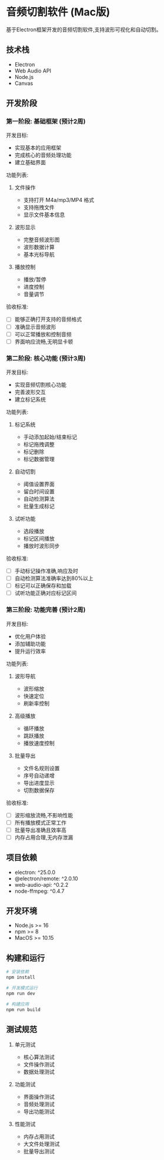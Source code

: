 # 音频切割软件 (Mac版)

基于Electron框架开发的音频切割软件,支持波形可视化和自动切割。

## 技术栈

- Electron
- Web Audio API
- Node.js
- Canvas

## 开发阶段

### 第一阶段: 基础框架 (预计2周)

开发目标:
- 实现基本的应用框架
- 完成核心的音频处理功能
- 建立基础界面

功能列表:
1. 文件操作
   - 支持打开 M4a/mp3/MP4 格式
   - 支持拖拽文件
   - 显示文件基本信息

2. 波形显示
   - 完整音频波形图
   - 波形数据计算
   - 基本光标导航

3. 播放控制
   - 播放/暂停
   - 进度控制
   - 音量调节

验收标准:
- [ ] 能够正确打开支持的音频格式
- [ ] 准确显示音频波形
- [ ] 可以正常播放和控制音频
- [ ] 界面响应流畅,无明显卡顿

### 第二阶段: 核心功能 (预计3周)

开发目标:
- 实现音频切割核心功能
- 完善波形交互
- 建立标记系统

功能列表:
1. 标记系统
   - 手动添加起始/结束标记
   - 标记拖拽调整
   - 标记删除
   - 标记数据管理

2. 自动切割
   - 阈值设置界面
   - 留白时间设置
   - 自动检测算法
   - 批量生成标记

3. 试听功能
   - 选段播放
   - 标记区间播放
   - 播放时波形同步

验收标准:
- [ ] 手动标记操作准确,响应及时
- [ ] 自动检测算法准确率达到80%以上
- [ ] 标记可以正确保存和加载
- [ ] 试听功能正确对应标记区间

### 第三阶段: 功能完善 (预计2周)

开发目标:
- 优化用户体验
- 添加辅助功能
- 提升运行效率

功能列表:
1. 波形导航
   - 波形缩放
   - 快速定位
   - 刷新率控制

2. 高级播放
   - 循环播放
   - 跳跃播放
   - 播放速度控制

3. 批量导出
   - 文件名规则设置
   - 序号自动递增
   - 导出进度显示
   - 切割数据保存

验收标准:
- [ ] 波形缩放流畅,不影响性能
- [ ] 所有播放模式正常工作
- [ ] 批量导出准确且效率高
- [ ] 内存占用合理,无内存泄漏

## 项目依赖

- electron: ^25.0.0
- @electron/remote: ^2.0.10
- web-audio-api: ^0.2.2
- node-ffmpeg: ^0.4.7

## 开发环境

- Node.js >= 16
- npm >= 8
- MacOS >= 10.15

## 构建和运行

```bash
# 安装依赖
npm install

# 开发模式运行
npm run dev

# 构建应用
npm run build
```

## 测试规范

1. 单元测试
   - 核心算法测试
   - 文件操作测试
   - 数据处理测试

2. 功能测试
   - 界面操作测试
   - 音频处理测试
   - 导出功能测试

3. 性能测试
   - 内存占用测试
   - 大文件处理测试
   - 批量导出测试
